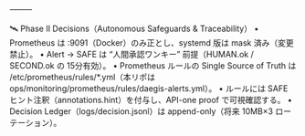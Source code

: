 
⸻

🛰 Phase II Decisions（Autonomous Safeguards & Traceability）
        • Prometheus は :9091（Docker）のみ正とし、systemd 版は mask 済み（変更禁止）。
        • Alert → SAFE は “人間承認ワンキー” 前提（HUMAN.ok / SECOND.ok の 15分有効）。
        • Prometheus ルールの Single Source of Truth は /etc/prometheus/rules/*.yml（本リポは ops/monitoring/prometheus/rules/daegis-alerts.yml）。
        • ルールには SAFE ヒント注釈（annotations.hint）を付与し、API-one proof で可視確認する。
        • Decision Ledger（logs/decision.jsonl）は append-only（将来 10MB×3 ローテーション）。
